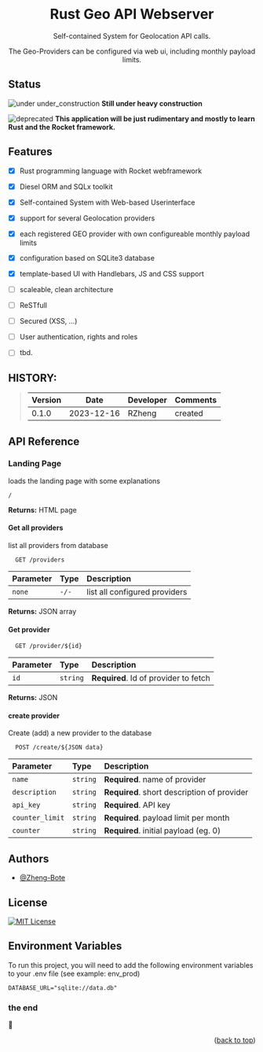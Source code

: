 <div id="top"></div>
<br />
<div align="center">

# Rust Geo API Webserver

Self-contained System for Geolocation API calls.

The Geo-Providers can be configured via web ui, including monthly payload limits.

</div>

## Status

![under under_construction](https://img.shields.io/badge/Status-under_construction-yellow)
**Still under heavy construction**

![deprecated](https://img.shields.io/badge/Info-limited_functionality-yellow)
**This application will be just rudimentary and mostly to learn Rust and the Rocket framework.**

## Features

- [x] Rust programming language with Rocket webframework

- [x] Diesel ORM and SQLx toolkit

- [x] Self-contained System with Web-based Userinterface

- [x] support for several Geolocation providers

- [x] each registered GEO provider with own configureable monthly payload limits

- [x] configuration based on SQLite3 database

- [x] template-based UI with Handlebars, JS and CSS support

- [ ] scaleable, clean architecture

- [ ] ReSTfull

- [ ] Secured (XSS, ...)

- [ ] User authentication, rights and roles

- [ ] tbd.

## HISTORY:

> | Version | Date       | Developer | Comments |
> | ------- | ---------- | --------- | -------- |
> | 0.1.0   | 2023-12-16 | RZheng    | created  |

## API Reference

### Landing Page

loads the landing page with some explanations

`/`

**Returns:**
HTML page

#### Get all providers

list all providers from database

```http
  GET /providers
```

| Parameter | Type  | Description                   |
| :-------- | :---- | :---------------------------- |
| `none`    | `-/-` | list all configured providers |

**Returns:**
JSON array

#### Get provider

```http
  GET /provider/${id}
```

| Parameter | Type     | Description                           |
| :-------- | :------- | :------------------------------------ |
| `id`      | `string` | **Required**. Id of provider to fetch |

**Returns:**
JSON

#### create provider

Create (add) a new provider to the database

```http
  POST /create/${JSON data}
```

| Parameter       | Type     | Description                                 |
| :-------------- | :------- | :------------------------------------------ |
| `name`          | `string` | **Required**. name of provider              |
| `description`   | `string` | **Required**. short description of provider |
| `api_key`       | `string` | **Required**. API key                       |
| `counter_limit` | `string` | **Required**. payload limit per month       |
| `counter`       | `string` | **Required**. initial payload (eg. 0)       |

## Authors

- [@Zheng-Bote](https://www.github.com/zheng-bote)

## License

[![MIT License](https://img.shields.io/badge/License-MIT-green.svg)](https://choosealicense.com/licenses/mit/)

## Environment Variables

To run this project, you will need to add the following environment variables to your .env file (see example: env_prod)

`DATABASE_URL="sqlite://data.db"`

### the end

:vulcan_salute:

<p align="right">(<a href="#top">back to top</a>)</p>
